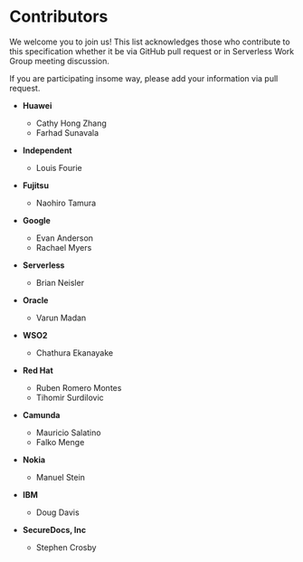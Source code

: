 # Contributors

We welcome you to join us! This list acknowledges those who contribute to
this specification whether it be via GitHub pull request or in Serverless
Work Group meeting discussion.

If you are participating insome way, please add your information via pull request.

* **Huawei**
  * Cathy Hong Zhang
  * Farhad Sunavala
  
* **Independent**
  * Louis Fourie

* **Fujitsu**
  * Naohiro Tamura
  
* **Google**
  * Evan Anderson
  * Rachael Myers
  
* **Serverless**
  * Brian Neisler

* **Oracle**
  * Varun Madan
  
* **WSO2**
  * Chathura Ekanayake
  
* **Red Hat**
  * Ruben Romero Montes
  * Tihomir Surdilovic

* **Camunda**
  * Mauricio Salatino
  * Falko Menge

* **Nokia**
  * Manuel Stein

* **IBM**
  * Doug Davis

* **SecureDocs, Inc**
  * Stephen Crosby
